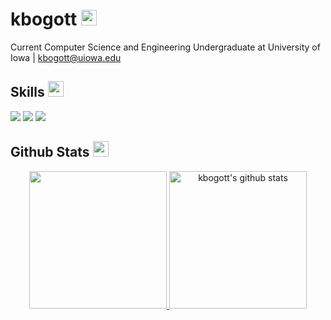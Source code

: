<!-- Header with username and animated GIF -->
<h1> kbogott <img src="https://media.giphy.com/media/hvRJCLFzcasrR4ia7z/giphy.gif" width="25px"></h1>

<!-- Brief bio -->
Current Computer Science and Engineering Undergraduate at University of Iowa | kbogott@uiowa.edu 

<!-- Skills section with badges -->
## Skills <img src="https://media.giphy.com/media/QssGEmpkyEOhBCb7e1/giphy.gif" width="25px">
![](https://img.shields.io/badge/Code-JAVA-informational?style=flat&logo=java&logoColor=white&color=ffffff)
![](https://img.shields.io/badge/Code-C%2B%2B-informational?style=flat&logo=c%2B%2B&logoColor=white&color=ffffff)
![](https://img.shields.io/badge/Code-Unity-informational?style=flat&logo=c%2B%2B&logoColor=white&color=ffffff)

<!-- GitHub Stats section -->
## Github Stats <img src="https://media.giphy.com/media/cj87CxfRtrUifF3Ryk/giphy.gif" width="25px">

<!-- Links to GitHub profile and stats -->
<p align="center">
  <!-- Link to GitHub profile -->
  <a href="https://github.com/keedn">
    <!-- Top languages used -->
    <img src="https://github-readme-stats.vercel.app/api/top-langs/?username=keedn&show_icons=true&theme=dark&langs_count=8&count_private=true&card_width=280" height="220px"/>
  </a>
  <!-- Link to GitHub profile -->
  <a href="https://github.com/keedn">
    <!-- GitHub stats -->
    <img src="https://github-readme-stats.vercel.app/api?username=keedn&count_private=true&hide=stars&show_icons=true&theme=dark&line_height=27"  alt="kbogott's github stats" height="220px" />
  </a>
</p>


